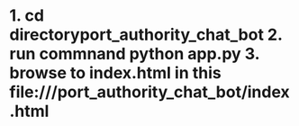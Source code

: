 # 1. cd directoryport_authority_chat_bot 2. run commnand python app.py 3. browse to index.html in this file:///port_authority_chat_bot/index.html  
